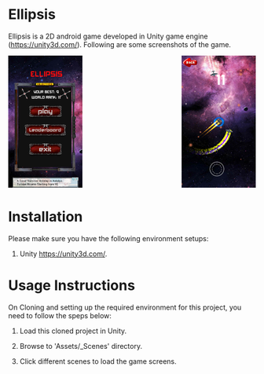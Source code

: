 # Ellipsis
Ellipsis is a 2D android game developed in Unity game engine (https://unity3d.com/). Following are some screenshots of the game.

<div width="110%">
  <img src="Assets/screenshots/scr2.png" width="30%"  title="Ellipsis - Menu">

  <img src="Assets/screenshots/sc1.png" width="30%" align="right" title="Ellipsis">
</div>

    
           

# Installation
Please make sure you have the following environment setups:

1. Unity https://unity3d.com/.

# Usage Instructions
On Cloning and setting up the required environment for this project, you need to follow the speps below:

1. Load this cloned project in Unity.

2. Browse to 'Assets/_Scenes' directory.

3. Click different scenes to load the game screens.
